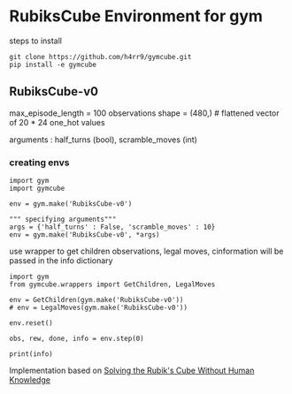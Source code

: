 # RubiksCube Environment for gym

steps to install

    git clone https://github.com/h4rr9/gymcube.git
    pip install -e gymcube

## RubiksCube-v0
max_episode_length = 100
observations shape = (480,) # flattened vector of 20 * 24 one_hot values

arguments : half_turns (bool), scramble_moves (int)


### creating envs

    import gym
    import gymcube
    
    env = gym.make('RubiksCube-v0')
    
    """ specifying arguments"""
    args = {'half_turns' : False, 'scramble_moves' : 10}
    env = gym.make('RubiksCube-v0', *args) 
    
use wrapper to get children observations, legal moves, cinformation will be passed in the info dictionary

    import gym
    from gymcube.wrappers import GetChildren, LegalMoves
    
    env = GetChildren(gym.make('RubiksCube-v0'))
    # env = LegalMoves(gym.make('RubiksCube-v0'))
    
    env.reset()
    
    obs, rew, done, info = env.step(0)
    
    print(info)
    
    
Implementation based on [Solving the Rubik's Cube Without Human Knowledge](https://arxiv.org/abs/1805.07470#:~:text=A%20generally%20intelligent%20agent%20must,human%20data%20or%20domain%20knowledge.)
